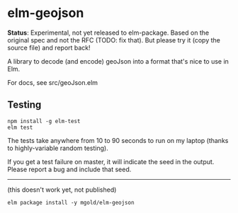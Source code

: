 # elm-geojson
**Status**: Experimental, not yet released to elm-package. Based on the original spec and not the RFC (TODO: fix that). But please try it (copy the source file) and report back!

A library to decode (and encode) geoJson into a format that's nice to use in Elm.

For docs, see src/geoJson.elm

## Testing
```
npm install -g elm-test
elm test
```

The tests take anywhere from 10 to 90 seconds to run on my laptop (thanks to highly-variable random testing).

If you get a test failure on master, it will indicate the seed in the output. Please report a bug and include that seed.

-------

(this doesn't work yet, not published)
```
elm package install -y mgold/elm-geojson
```


